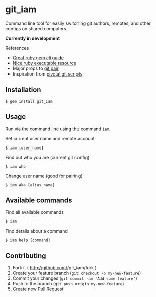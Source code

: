 # git_iam

Command line tool for easily switching git authors, remotes, and other configs on shared computers.

**Currently in development**

References

* [Great ruby gem cli guide](https://github.com/radar/guides/blob/master/gem-development.md)
* [Nice ruby executable resource](http://robdodson.me/blog/2012/06/14/how-to-write-a-command-line-ruby-gem/)
* Major props to [git pair](https://github.com/chrisk/git-pair)
* Inspiration from [pivotal git scripts](https://github.com/pivotal/git_scripts)

## Installation

```
$ gem install git_iam
```

## Usage

Run via the command line using the command `iam`.

Set current user name and remote account
```
$ iam [user_name]
```

Find out who you are (current git config)

```
$ iam who
```

Change user name (good for pairing)

```
$ iam aka [alias_name]
```

## Available commands

Find all available commands

```
$ iam
```

Find details about a command

```
$ iam help [command]
```

## Contributing

1. Fork it ( http://github.com/<my-github-username>/git_iam/fork )
2. Create your feature branch (`git checkout -b my-new-feature`)
3. Commit your changes (`git commit -am 'Add some feature'`)
4. Push to the branch (`git push origin my-new-feature`)
5. Create new Pull Request

